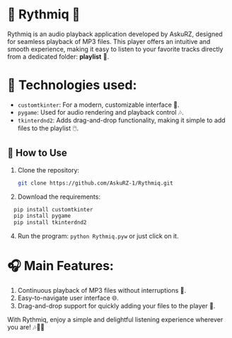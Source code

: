 
# 🎵 **Rythmiq** 🎵

Rythmiq is an audio playback application developed by AskuRZ, designed for seamless playback of MP3 files. 
This player offers an intuitive and smooth experience, making it easy to listen to your favorite tracks directly 
from a dedicated folder: **playlist** 📂.

# 🔧 **Technologies used**:
- `customtkinter`: For a modern, customizable interface 🎨.
- `pygame`: Used for audio rendering and playback control 🎶.
- `tkinterdnd2`: Adds drag-and-drop functionality, making it simple to add files to the playlist 🖱️.

## 📖 How to Use
1. Clone the repository:
   
   ```bash
   git clone https://github.com/AskuRZ-1/Rythmiq.git
   ```
2. Download the requirements:
```markdown
  pip install customtkinter
  pip install pygame
  pip install tkinterdnd2
```
4. Run the program: `python Rythmiq.pyw` or just click on it.

# 🎧 **Main Features**:
1. Continuous playback of MP3 files without interruptions 🎼.
2. Easy-to-navigate user interface 🌐.
3. Drag-and-drop support for quickly adding your files to the player 💽.

With Rythmiq, enjoy a simple and delightful listening experience wherever you are! 🎶🕺💃
